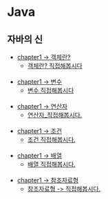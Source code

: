 # Java

## 자바의 신

 - [chapter1 -> 객체란?](https://github.com/oxix97/Java/blob/master/자바의신/Volume1/Object/src/객체란%3F%3F.md)
   - [객체란? 직접해봅시다](https://github.com/oxix97/Java/blob/master/자바의신/Volume1/Object/src/Profile.java) <br><br>
 - [chapter1 -> 변수](https://github.com/oxix97/Java/blob/master/자바의신/Volume1/variable/src/변수.md)
    - [변수 직접해봅시다](https://github.com/oxix97/Java/blob/master/자바의신/Volume1/Object/src/Profile.java) <br><br>
 - [chapter1 -> 연산자](https://github.com/oxix97/Java/blob/master/자바의신/Volume1/Operator/src/연산자.md)
    - [연산자_직접해봅시다.](https://github.com/oxix97/Java/blob/master/자바의신/Volume1/Operator/src/SalaryCalculator.java) <br><br>
 - [chapter1 -> 조건](https://github.com/oxix97/Java/blob/master/자바의신/Volume1/Condition/src/조건.md)
    - [조건 직접해봅시다.](https://github.com/oxix97/Java/blob/master/자바의신/Volume1/Condition/src/InterestManager.java) <br><br>
 - [chapter1 -> 배열](https://github.com/oxix97/Java/blob/master/자바의신/Volume1/Array/src/배열.md)
    - [배열 직접해봅시다.](https://github.com/oxix97/Java/blob/master/자바의신/Volume1/Array/src/ManageHeight.java) <br><br>
 - [chapter1 -> 참조자료형](https://github.com/oxix97/Java/blob/master/자바의신/Volume1/ReferenceType/src/참조자료형.md)
    - [참조자료형 -> 직접해봅시다.](https://github.com/oxix97/Java/blob/master/자바의신/Volume1/) <br><br>
   